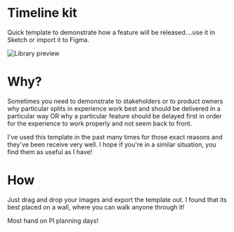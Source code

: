 # Timeline kit

Quick template to demonstrate how a feature will be released....use it in Sketch or import it to Figma.

![Library preview](https://github.com/terjin/timeline-kit/blob/master/Release%20timeline%402x.png)

# Why?
Sometimes you need to demonstrate to stakeholders or to product owners why particular splits in experience work best and should be delivered in a particular way OR why a particular feature should be delayed first in order for the experience to work properly and not seem back to front.

I've used this template in the past many times for those exact reasons and they've been receive very well. I hope if you're in a similar situation, you find them as useful as I have!

# How
Just drag and drop your images and export the template out. I found that its best placed on a wall, where you can walk anyone through it!

Most hand on PI planning days!
